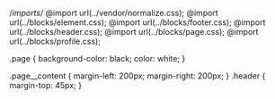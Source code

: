 /*imports*/
@import url(../vendor/normalize.css);
@import url(../blocks/element.css);
@import url(../blocks/footer.css);
@import url(../blocks/header.css);
@import url(../blocks/page.css);
@import url(../blocks/profile.css);

.page {
  background-color: black;
  color: white;
}

.page__content {
  margin-left: 200px;
  margin-right: 200px;
}
.header {
  margin-top: 45px;
}
